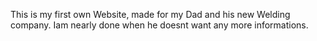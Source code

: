 This is my first own Website, made for my Dad and his new Welding company. 
Iam nearly done when he doesnt want any more informations. 
